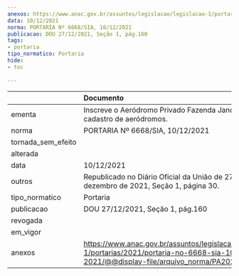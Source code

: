 ```yaml
---
anexos: https://www.anac.gov.br/assuntos/legislacao/legislacao-1/portarias/2021/portaria-no-6668-sia-10-12-2021/@@display-file/arquivo_norma/PA2021-6668.pdf
data: 10/12/2021
norma: PORTARIA Nº 6668/SIA, 10/12/2021
publicacao: DOU 27/12/2021, Seção 1, pág.160
tags:
- portaria
tipo_normatico: Portaria
hide: 
- toc 
 
---
```


|                    | Documento                                                                                                                                            |
|:-------------------|:-----------------------------------------------------------------------------------------------------------------------------------------------------|
| ementa             | Inscreve o Aeródromo Privado Fazenda Jandaia (MT) no cadastro de aeródromos.                                                                         |
| norma              | PORTARIA Nº 6668/SIA, 10/12/2021                                                                                                                     |
| tornada_sem_efeito |                                                                                                                                                      |
| alterada           |                                                                                                                                                      |
| data               | 10/12/2021                                                                                                                                           |
| outros             | Republicado no Diário Oficial da União de 27 de dezembro de 2021, Seção 1, página 30.                                                                |
| tipo_normatico     | Portaria                                                                                                                                             |
| publicacao         | DOU 27/12/2021, Seção 1, pág.160                                                                                                                     |
| revogada           |                                                                                                                                                      |
| em_vigor           |                                                                                                                                                      |
| anexos             | https://www.anac.gov.br/assuntos/legislacao/legislacao-1/portarias/2021/portaria-no-6668-sia-10-12-2021/@@display-file/arquivo_norma/PA2021-6668.pdf |